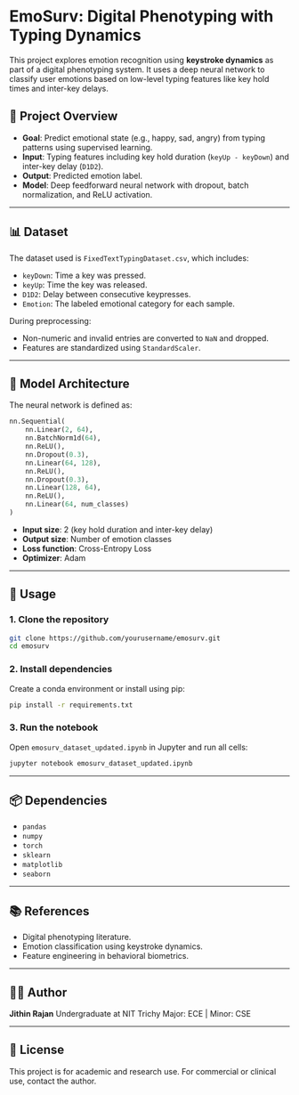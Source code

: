 # EmoSurv: Digital Phenotyping with Typing Dynamics

This project explores emotion recognition using **keystroke dynamics** as part of a digital phenotyping system. It uses a deep neural network to classify user emotions based on low-level typing features like key hold times and inter-key delays.

## 📌 Project Overview

- **Goal**: Predict emotional state (e.g., happy, sad, angry) from typing patterns using supervised learning.
- **Input**: Typing features including key hold duration (`keyUp - keyDown`) and inter-key delay (`D1D2`).
- **Output**: Predicted emotion label.
- **Model**: Deep feedforward neural network with dropout, batch normalization, and ReLU activation.

---

## 📊 Dataset

The dataset used is `FixedTextTypingDataset.csv`, which includes:

- `keyDown`: Time a key was pressed.
- `keyUp`: Time the key was released.
- `D1D2`: Delay between consecutive keypresses.
- `Emotion`: The labeled emotional category for each sample.

During preprocessing:
- Non-numeric and invalid entries are converted to `NaN` and dropped.
- Features are standardized using `StandardScaler`.

---

## 🧠 Model Architecture

The neural network is defined as:

```python
nn.Sequential(
    nn.Linear(2, 64),
    nn.BatchNorm1d(64),
    nn.ReLU(),
    nn.Dropout(0.3),
    nn.Linear(64, 128),
    nn.ReLU(),
    nn.Dropout(0.3),
    nn.Linear(128, 64),
    nn.ReLU(),
    nn.Linear(64, num_classes)
)
```

* **Input size**: 2 (key hold duration and inter-key delay)
* **Output size**: Number of emotion classes
* **Loss function**: Cross-Entropy Loss
* **Optimizer**: Adam

---

## 🚀 Usage

### 1. Clone the repository

```bash
git clone https://github.com/yourusername/emosurv.git
cd emosurv
```

### 2. Install dependencies

Create a conda environment or install using pip:

```bash
pip install -r requirements.txt
```

### 3. Run the notebook

Open `emosurv_dataset_updated.ipynb` in Jupyter and run all cells:

```bash
jupyter notebook emosurv_dataset_updated.ipynb
```

---

## 📦 Dependencies

* `pandas`
* `numpy`
* `torch`
* `sklearn`
* `matplotlib`
* `seaborn`

---

## 📚 References

* Digital phenotyping literature.
* Emotion classification using keystroke dynamics.
* Feature engineering in behavioral biometrics.

---

## 🧑‍💻 Author

**Jithin Rajan**
Undergraduate at NIT Trichy
Major: ECE | Minor: CSE

---

## 📝 License

This project is for academic and research use. For commercial or clinical use, contact the author.

```
